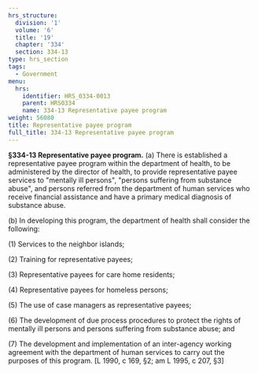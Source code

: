 ```yaml
---
hrs_structure:
  division: '1'
  volume: '6'
  title: '19'
  chapter: '334'
  section: 334-13
type: hrs_section
tags:
  - Government
menu:
  hrs:
    identifier: HRS_0334-0013
    parent: HRS0334
    name: 334-13 Representative payee program
weight: 56080
title: Representative payee program
full_title: 334-13 Representative payee program
---
```

**§334-13 Representative payee program.** (a) There is established a representative payee program within the department of health, to be administered by the director of health, to provide representative payee services to "mentally ill persons", "persons suffering from substance abuse", and persons referred from the department of human services who receive financial assistance and have a primary medical diagnosis of substance abuse.

(b) In developing this program, the department of health shall consider the following:

(1) Services to the neighbor islands;

(2) Training for representative payees;

(3) Representative payees for care home residents;

(4) Representative payees for homeless persons;

(5) The use of case managers as representative payees;

(6) The development of due process procedures to protect the rights of mentally ill persons and persons suffering from substance abuse; and

(7) The development and implementation of an inter-agency working agreement with the department of human services to carry out the purposes of this program. [L 1990, c 169, §2; am L 1995, c 207, §3]